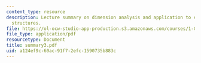 ```yaml
---
content_type: resource
description: Lecture summary on dimension analysis and application to engineering
  structures.
file: https://ol-ocw-studio-app-production.s3.amazonaws.com/courses/1-050-engineering-mechanics-i-fall-2007/a124ef9c60ac91f72efc1590735b883c_summary3.pdf
file_type: application/pdf
resourcetype: Document
title: summary3.pdf
uid: a124ef9c-60ac-91f7-2efc-1590735b883c
---
```

